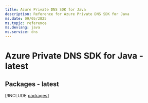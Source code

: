 ```yaml
---
title: Azure Private DNS SDK for Java
description: Reference for Azure Private DNS SDK for Java
ms.date: 09/05/2025
ms.topic: reference
ms.devlang: java
ms.service: dns
---
```

# Azure Private DNS SDK for Java - latest
## Packages - latest
[!INCLUDE [packages](private-dns-index.md)]